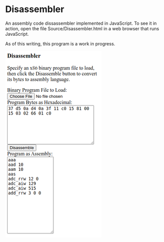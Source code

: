 Disassembler
============

An assembly code dissassembler implemented in JavaScript.  To see it in action, open the file Source/Disassembler.html in a web browser that runs JavaScript.

As of this writing, this program is a work in progress.

<img src="Screenshot.png" />

